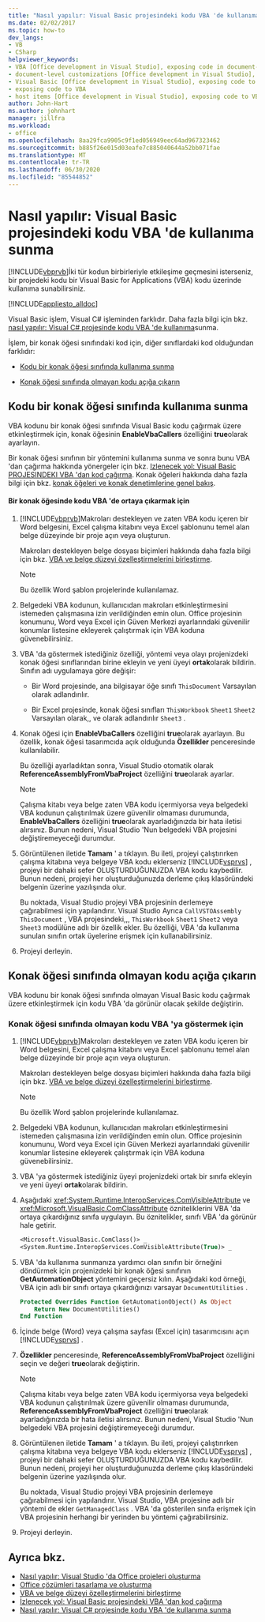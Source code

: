```yaml
---
title: "Nasıl yapılır: Visual Basic projesindeki kodu VBA 'de kullanıma sunma"
ms.date: 02/02/2017
ms.topic: how-to
dev_langs:
- VB
- CSharp
helpviewer_keywords:
- VBA [Office development in Visual Studio], exposing code in document-level customizations
- document-level customizations [Office development in Visual Studio], exposing code
- Visual Basic [Office development in Visual Studio], exposing code to VBA
- exposing code to VBA
- host items [Office development in Visual Studio], exposing code to VBA
author: John-Hart
ms.author: johnhart
manager: jillfra
ms.workload:
- office
ms.openlocfilehash: 8aa29fca9905c9f1ed056949eec64ad967323462
ms.sourcegitcommit: b885f26e015d03eafe7c885040644a52bb071fae
ms.translationtype: MT
ms.contentlocale: tr-TR
ms.lasthandoff: 06/30/2020
ms.locfileid: "85544852"
---
```

# <a name="how-to-expose-code-to-vba-in-a-visual-basic-project"></a>Nasıl yapılır: Visual Basic projesindeki kodu VBA 'de kullanıma sunma
  [!INCLUDE[vbprvb](../sharepoint/includes/vbprvb-md.md)]İki tür kodun birbirleriyle etkileşime geçmesini isterseniz, bir projedeki kodu bir Visual Basic for Applications (VBA) kodu üzerinde kullanıma sunabilirsiniz.

 [!INCLUDE[appliesto_alldoc](../vsto/includes/appliesto-alldoc-md.md)]

 Visual Basic işlem, Visual C# işleminden farklıdır. Daha fazla bilgi için bkz. [nasıl yapılır: Visual C&#35; projesinde kodu VBA 'de kullanıma](../vsto/how-to-expose-code-to-vba-in-a-visual-csharp-project.md)sunma.

 İşlem, bir konak öğesi sınıfındaki kod için, diğer sınıflardaki kod olduğundan farklıdır:

- [Kodu bir konak öğesi sınıfında kullanıma sunma](#HostItemCode)

- [Konak öğesi sınıfında olmayan kodu açığa çıkarın](#NonHostItem)

## <a name="expose-code-in-a-host-item-class"></a><a name="HostItemCode"></a>Kodu bir konak öğesi sınıfında kullanıma sunma
 VBA kodunu bir konak öğesi sınıfında Visual Basic kodu çağırmak üzere etkinleştirmek için, konak öğesinin **EnableVbaCallers** özelliğini **true**olarak ayarlayın.

 Bir konak öğesi sınıfının bir yöntemini kullanıma sunma ve sonra bunu VBA 'dan çağırma hakkında yönergeler için bkz. [Izlenecek yol: Visual Basic PROJESINDEKI VBA 'dan kod çağırma](../vsto/walkthrough-calling-code-from-vba-in-a-visual-basic-project.md). Konak öğeleri hakkında daha fazla bilgi için bkz. [konak öğeleri ve konak denetimlerine genel bakış](../vsto/host-items-and-host-controls-overview.md).

#### <a name="to-expose-code-in-a-host-item-to-vba"></a>Bir konak öğesinde kodu VBA 'de ortaya çıkarmak için

1. [!INCLUDE[vbprvb](../sharepoint/includes/vbprvb-md.md)]Makroları destekleyen ve zaten VBA kodu içeren bir Word belgesini, Excel çalışma kitabını veya Excel şablonunu temel alan belge düzeyinde bir proje açın veya oluşturun.

     Makroları destekleyen belge dosyası biçimleri hakkında daha fazla bilgi için bkz. [VBA ve belge düzeyi özelleştirmelerini birleştirme](../vsto/combining-vba-and-document-level-customizations.md).

    > [!NOTE]
    > Bu özellik Word şablon projelerinde kullanılamaz.

2. Belgedeki VBA kodunun, kullanıcıdan makroları etkinleştirmesini istemeden çalışmasına izin verildiğinden emin olun. Office projesinin konumunu, Word veya Excel için Güven Merkezi ayarlarındaki güvenilir konumlar listesine ekleyerek çalıştırmak için VBA koduna güvenebilirsiniz.

3. VBA 'da göstermek istediğiniz özelliği, yöntemi veya olayı projenizdeki konak öğesi sınıflarından birine ekleyin ve yeni üyeyi **ortak**olarak bildirin. Sınıfın adı uygulamaya göre değişir:

    - Bir Word projesinde, ana bilgisayar öğe sınıfı `ThisDocument` Varsayılan olarak adlandırılır.

    - Bir Excel projesinde, konak öğesi sınıfları `ThisWorkbook` `Sheet1` `Sheet2` Varsayılan olarak,, ve olarak adlandırılır `Sheet3` .

4. Konak öğesi için **EnableVbaCallers** özelliğini **true**olarak ayarlayın. Bu özellik, konak öğesi tasarımcıda açık olduğunda **Özellikler** penceresinde kullanılabilir.

     Bu özelliği ayarladıktan sonra, Visual Studio otomatik olarak **ReferenceAssemblyFromVbaProject** özelliğini **true**olarak ayarlar.

    > [!NOTE]
    > Çalışma kitabı veya belge zaten VBA kodu içermiyorsa veya belgedeki VBA kodunun çalıştırılmak üzere güvenilir olmaması durumunda, **EnableVbaCallers** özelliğini **true**olarak ayarladığınızda bir hata iletisi alırsınız. Bunun nedeni, Visual Studio 'Nun belgedeki VBA projesini değiştiremeyeceği durumdur.

5. Görüntülenen iletide **Tamam** ' a tıklayın. Bu ileti, projeyi çalıştırırken çalışma kitabına veya belgeye VBA kodu eklerseniz [!INCLUDE[vsprvs](../sharepoint/includes/vsprvs-md.md)] , projeyi bir dahaki sefer OLUŞTURDUĞUNUZDA VBA kodu kaybedilir. Bunun nedeni, projeyi her oluşturduğunuzda derleme çıkış klasöründeki belgenin üzerine yazılışında olur.

     Bu noktada, Visual Studio projeyi VBA projesinin derlemeye çağırabilmesi için yapılandırır. Visual Studio Ayrıca `CallVSTOAssembly` `ThisDocument` , VBA projesindeki,,, `ThisWorkbook` `Sheet1` `Sheet2` veya `Sheet3` modülüne adlı bir özellik ekler. Bu özelliği, VBA 'da kullanıma sunulan sınıfın ortak üyelerine erişmek için kullanabilirsiniz.

6. Projeyi derleyin.

## <a name="expose-code-that-is-not-in-a-host-item-class"></a><a name="NonHostItem"></a>Konak öğesi sınıfında olmayan kodu açığa çıkarın
 VBA kodunu bir konak öğesi sınıfında olmayan Visual Basic kodu çağırmak üzere etkinleştirmek için kodu VBA 'da görünür olacak şekilde değiştirin.

### <a name="to-expose-code-that-is-not-in-a-host-item-class-to-vba"></a>Konak öğesi sınıfında olmayan kodu VBA 'ya göstermek için

1. [!INCLUDE[vbprvb](../sharepoint/includes/vbprvb-md.md)]Makroları destekleyen ve zaten VBA kodu içeren bir Word belgesini, Excel çalışma kitabını veya Excel şablonunu temel alan belge düzeyinde bir proje açın veya oluşturun.

     Makroları destekleyen belge dosyası biçimleri hakkında daha fazla bilgi için bkz. [VBA ve belge düzeyi özelleştirmelerini birleştirme](../vsto/combining-vba-and-document-level-customizations.md).

    > [!NOTE]
    > Bu özellik Word şablon projelerinde kullanılamaz.

2. Belgedeki VBA kodunun, kullanıcıdan makroları etkinleştirmesini istemeden çalışmasına izin verildiğinden emin olun. Office projesinin konumunu, Word veya Excel için Güven Merkezi ayarlarındaki güvenilir konumlar listesine ekleyerek çalıştırmak için VBA koduna güvenebilirsiniz.

3. VBA 'ya göstermek istediğiniz üyeyi projenizdeki ortak bir sınıfa ekleyin ve yeni üyeyi **ortak**olarak bildirin.

4. Aşağıdaki <xref:System.Runtime.InteropServices.ComVisibleAttribute> ve <xref:Microsoft.VisualBasic.ComClassAttribute> özniteliklerini VBA 'da ortaya çıkardığınız sınıfa uygulayın. Bu öznitelikler, sınıfı VBA 'da görünür hale getirir.

    ```vb
    <Microsoft.VisualBasic.ComClass()> _
    <System.Runtime.InteropServices.ComVisibleAttribute(True)> _
    ```

5. VBA 'da kullanıma sunmanıza yardımcı olan sınıfın bir örneğini döndürmek için projenizdeki bir konak öğesi sınıfının **GetAutomationObject** yöntemini geçersiz kılın. Aşağıdaki kod örneği, VBA için adlı bir sınıfı ortaya çıkardığınızı varsayar `DocumentUtilities` .

    ```vb
    Protected Overrides Function GetAutomationObject() As Object
        Return New DocumentUtilities()
    End Function
    ```

6. İçinde belge (Word) veya çalışma sayfası (Excel için) tasarımcısını açın [!INCLUDE[vsprvs](../sharepoint/includes/vsprvs-md.md)] .

7. **Özellikler** penceresinde, **ReferenceAssemblyFromVbaProject** özelliğini seçin ve değeri **true**olarak değiştirin.

    > [!NOTE]
    > Çalışma kitabı veya belge zaten VBA kodu içermiyorsa veya belgedeki VBA kodunun çalıştırılmak üzere güvenilir olmaması durumunda, **ReferenceAssemblyFromVbaProject** özelliğini **true**olarak ayarladığınızda bir hata iletisi alırsınız. Bunun nedeni, Visual Studio 'Nun belgedeki VBA projesini değiştiremeyeceği durumdur.

8. Görüntülenen iletide **Tamam** ' a tıklayın. Bu ileti, projeyi çalıştırırken çalışma kitabına veya belgeye VBA kodu eklerseniz [!INCLUDE[vsprvs](../sharepoint/includes/vsprvs-md.md)] , projeyi bir dahaki sefer OLUŞTURDUĞUNUZDA VBA kodu kaybedilir. Bunun nedeni, projeyi her oluşturduğunuzda derleme çıkış klasöründeki belgenin üzerine yazılışında olur.

     Bu noktada, Visual Studio projeyi VBA projesinin derlemeye çağırabilmesi için yapılandırır. Visual Studio, VBA projesine adlı bir yöntemi de ekler `GetManagedClass` . VBA 'da gösterilen sınıfa erişmek için VBA projesinin herhangi bir yerinden bu yöntemi çağırabilirsiniz.

9. Projeyi derleyin.

## <a name="see-also"></a>Ayrıca bkz.
- [Nasıl yapılır: Visual Studio 'da Office projeleri oluşturma](../vsto/how-to-create-office-projects-in-visual-studio.md)
- [Office çözümleri tasarlama ve oluşturma](../vsto/designing-and-creating-office-solutions.md)
- [VBA ve belge düzeyi özelleştirmelerini birleştirme](../vsto/combining-vba-and-document-level-customizations.md)
- [İzlenecek yol: Visual Basic projesindeki VBA 'dan kod çağırma](../vsto/walkthrough-calling-code-from-vba-in-a-visual-basic-project.md)
- [Nasıl yapılır: Visual C&#35; projesinde kodu VBA 'de kullanıma sunma](../vsto/how-to-expose-code-to-vba-in-a-visual-csharp-project.md)
